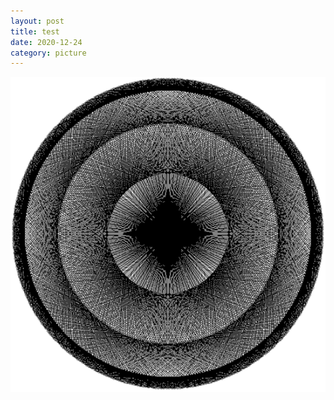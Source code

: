 ```yaml
---
layout: post
title: test
date: 2020-12-24
category: picture
---
```


![image test](./media/picture/test/SampleImage.png)